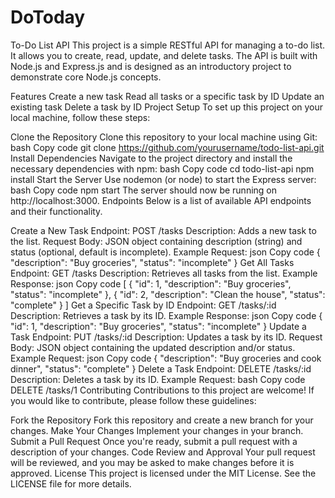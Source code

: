 # DoToday
To-Do List API
This project is a simple RESTful API for managing a to-do list. It allows you to create, read, update, and delete tasks. The API is built with Node.js and Express.js and is designed as an introductory project to demonstrate core Node.js concepts.

Features
Create a new task
Read all tasks or a specific task by ID
Update an existing task
Delete a task by ID
Project Setup
To set up this project on your local machine, follow these steps:

Clone the Repository
Clone this repository to your local machine using Git:
bash
Copy code
git clone https://github.com/yourusername/todo-list-api.git
Install Dependencies
Navigate to the project directory and install the necessary dependencies with npm:
bash
Copy code
cd todo-list-api
npm install
Start the Server
Use nodemon (or node) to start the Express server:
bash
Copy code
npm start
The server should now be running on http://localhost:3000.
Endpoints
Below is a list of available API endpoints and their functionality.

Create a New Task
Endpoint: POST /tasks
Description: Adds a new task to the list.
Request Body: JSON object containing description (string) and status (optional, default is incomplete).
Example Request:
json
Copy code
{
  "description": "Buy groceries",
  "status": "incomplete"
}
Get All Tasks
Endpoint: GET /tasks
Description: Retrieves all tasks from the list.
Example Response:
json
Copy code
[
  {
    "id": 1,
    "description": "Buy groceries",
    "status": "incomplete"
  },
  {
    "id": 2,
    "description": "Clean the house",
    "status": "complete"
  }
]
Get a Specific Task by ID
Endpoint: GET /tasks/:id
Description: Retrieves a task by its ID.
Example Response:
json
Copy code
{
  "id": 1,
  "description": "Buy groceries",
  "status": "incomplete"
}
Update a Task
Endpoint: PUT /tasks/:id
Description: Updates a task by its ID.
Request Body: JSON object containing the updated description and/or status.
Example Request:
json
Copy code
{
  "description": "Buy groceries and cook dinner",
  "status": "complete"
}
Delete a Task
Endpoint: DELETE /tasks/:id
Description: Deletes a task by its ID.
Example Request:
bash
Copy code
DELETE /tasks/1
Contributing
Contributions to this project are welcome! If you would like to contribute, please follow these guidelines:

Fork the Repository
Fork this repository and create a new branch for your changes.
Make Your Changes
Implement your changes in your branch.
Submit a Pull Request
Once you're ready, submit a pull request with a description of your changes.
Code Review and Approval
Your pull request will be reviewed, and you may be asked to make changes before it is approved.
License
This project is licensed under the MIT License. See the LICENSE file for more details.

